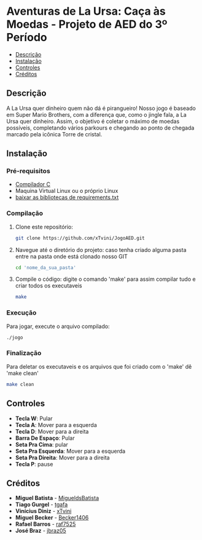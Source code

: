 # Aventuras de La Ursa: Caça às Moedas - Projeto de AED do 3º Período

- [Descrição](#descrição)
- [Instalação](#instalação)
- [Controles](#controles)
- [Créditos](#créditos)

## Descrição
A La Ursa quer dinheiro quem não dá é pirangueiro! Nosso jogo é baseado em Super Mario Brothers, com a diferença que, como o jingle fala, a La Ursa quer dinheiro. Assim, o objetivo é coletar o máximo de moedas possíveis, completando vários parkours e chegando ao ponto de chegada marcado pela icônica Torre de cristal.

## Instalação
### Pré-requisitos
- [Compilador C](https://gcc.gnu.org/)
- Maquina Virtual Linux ou o próprio Linux
- [baixar as bibliotecas de requirements.txt](https://github.com/xTvini/JogoAED/blob/main/requirements.txt)

### Compilação
1. Clone este repositório:
    ```sh
    git clone https://github.com/xTvini/JogoAED.git
    ```
2. Navegue até o diretório do projeto:
caso tenha criado alguma pasta entre na pasta onde está clonado nosso GIT
    ```sh
    cd 'nome_da_sua_pasta'
    ```
4. Compile o código:
digite o comando 'make' para assim compilar tudo e criar todos os executaveis
   ```sh
   make
    ```
    
### Execução
Para jogar, execute o arquivo compilado:
```sh
./jogo
```
### Finalização
Para deletar os executaveis e os arquivos que foi criado com o 'make' dê 'make clean'
```sh
make clean
```

## Controles
- **Tecla W**: Pular
- **Tecla A**: Mover para a esquerda
- **Tecla D**: Mover para a direita
- **Barra De Espaço**: Pular
- **Seta Pra Cima**: pular
- **Seta Pra Esquerda**: Mover para a esquerda
- **Seta Pra Direita**: Mover para a direita
- **Tecla P**: pause

## Créditos
- **Miguel Batista** - [MigueldsBatista](https://github.com/MigueldsBatista)
- **Tiago Gurgel** - [tgafa](https://github.com/tgafa)
- **Vinícius Diniz** - [xTvini](https://github.com/xTvini)
- **Miguel Becker** - [Becker1406](https://github.com/Becker1406)
- **Rafael Barros** - [raf7525](https://github.com/raf7525)
- **José Braz** - [jbraz05](https://github.com/jbraz05)
